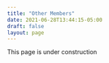 ```yaml
---
title: "Other Members"
date: 2021-06-28T13:44:15-05:00
draft: false
layout: page
---
```

This page is under construction